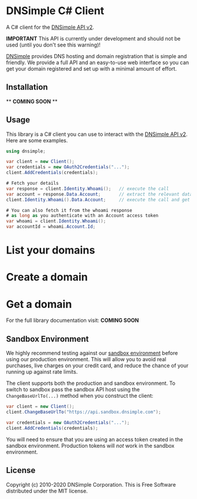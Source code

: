 # DNSimple C# Client

A C# client for the [DNSimple API v2](https://developer.dnsimple.com/v2/).

**IMPORTANT** This API is currently under development and should not be used (until you don't see this warning)!

[DNSimple](https://dnsimple.com/) provides DNS hosting and domain registration that is simple and friendly.
We provide a full API and an easy-to-use web interface so you can get your domain registered and set up with a minimal amount of effort.

## Installation

** **COMING SOON** **

## Usage

This library is a C# client you can use to interact with the [DNSimple API v2](https://developer.dnsimple.com/v2/). Here are some examples.

```c#
using dnsimple;

var client = new Client();
var credentials = new OAuth2Credentials("...");
client.AddCredentials(credentials);

# Fetch your details
var response = client.Identity.Whoami();   // execute the call
var account = response.Data.Account;       // extract the relevant data from the response or
client.Identity.Whoami().Data.Account;     // execute the call and get the data in one line

# You can also fetch it from the whoami response
# as long as you authenticate with an Account access token
var whoami = client.Identity.Whoami();
var accountId = whoami.Account.Id;
```

# List your domains

# Create a domain

# Get a domain

For the full library documentation visit: **COMING SOON**

## Sandbox Environment

We highly recommend testing against our [sandbox environment](https://developer.dnsimple.com/sandbox/) before using our production environment. 
This will allow you to avoid real purchases, live charges on your credit card, and reduce the chance of your running up against rate limits.

The client supports both the production and sandbox environment. 
To switch to sandbox pass the sandbox API host using the `ChangeBaseUrlTo(...)` method when you construct the client:

```c#
var client = new Client();
client.ChangeBaseUrlTo("https://api.sandbox.dnsimple.com");

var credentials = new OAuth2Credentials("...");
client.AddCredentials(credentials);
```

You will need to ensure that you are using an access token created in the sandbox environment. Production tokens will *not* work in the sandbox environment.

## License

Copyright (c) 2010-2020 DNSimple Corporation. This is Free Software distributed under the MIT license.
